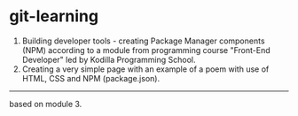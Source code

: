 # git-learning
1) Building developer tools - creating Package Manager components (NPM) according to a module from programming course "Front-End Developer" led by Kodilla Programming School.
2) Creating a very simple page with an example of a poem with use of HTML, CSS and NPM (package.json).

-------------------
based on module 3.
